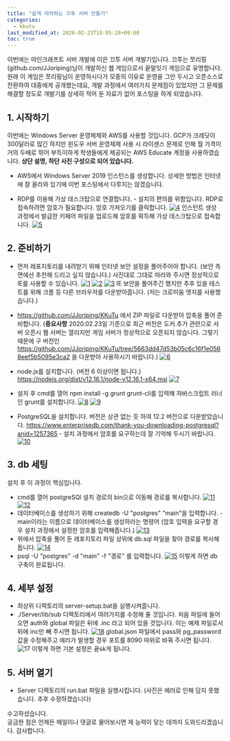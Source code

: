 ```yaml
---
title: "쉽게 따라하는 끄투 서버 만들기"
categories: 
  - kkutu
last_modified_at: 2020-02-23T18:05:28+09:00
toc: true
---
```

이번에는 마인크래프트 서버 개발에 이은 끄투 서버 개발기입니다.
끄투는 쪼리핑(github.com/JJoriping)님이 개발하신 웹 게임으로서 끝말잇기 게임으로 유명합니다.
원래 이 게임은 쪼리핑님이 운영하시다가 모종의 이유로 운영을 그만 두시고 오픈소스로 전환하여 대중에게 공개했는데요,
개발 과정에서 여러가지 문제점이 있었지만 그 문제를 해결할 정도로 개발기를 상세히 적어 둔 자료가 없어 포스팅을 하게 되었습니다.

## 1. 시작하기
이번에는 Windows Server 운영체제와 AWS를 사용할 것입니다. GCP가 크레딧이 300달러로 많긴 하지만 윈도우 서버 운영체제 사용 시 라이센스 문제로 인해 월 가격이 거의 두배로 뛰어 부득이하게 학생들에게 제공되는 AWS Educate 계정을 사용하였습니다.
**상단 설명, 하단 사진 구성으로 되어 있습니다.**  

 * AWS에서 Windows Server 2019 인스턴스를 생성합니다. 상세한 방법은 인터넷에 잘 올라와 있기에 이번 포스팅에서 다루지는 않겠습니다.  

 * RDP를 이용해 가상 데스크탑으로 연결합니다. - 설치의 편의를 위함입니다.
RDP로 접속하려면 암호가 필요합니다. 암호 가져오기를 클릭합니다.
[![4](https://user-images.githubusercontent.com/30541362/75104595-ad1cb900-564e-11ea-90ef-b5bb56996375.png)](https://user-images.githubusercontent.com/30541362/75104595-ad1cb900-564e-11ea-90ef-b5bb56996375.png)
인스턴트 생성 과정에서 발급한 키페어 파일을 업로드해 암호를 획득해 가상 데스크탑으로 접속합니다.
[![5](https://user-images.githubusercontent.com/30541362/75104642-01c03400-564f-11ea-95fd-94925f8b02e8.png)](https://user-images.githubusercontent.com/30541362/75104642-01c03400-564f-11ea-95fd-94925f8b02e8.png)

## 2. 준비하기
 * 먼저 레포지토리를 내려받기 위해 인터넷 보안 설정을 풀어주어야 합니다. (보안 측면에선 추천해 드리고 싶지 않습니다.)
사진대로 그대로 따라와 주시면 정상적으로 IE를 사용할 수 있습니다.
[![1](https://user-images.githubusercontent.com/30541362/74930506-21721500-5421-11ea-8839-cd5a91e4538e.png)](https://user-images.githubusercontent.com/30541362/74930506-21721500-5421-11ea-8839-cd5a91e4538e.png)
[![2](https://user-images.githubusercontent.com/30541362/74930511-23d46f00-5421-11ea-96cf-d56861f428bf.png)](https://user-images.githubusercontent.com/30541362/74930511-23d46f00-5421-11ea-96cf-d56861f428bf.png)
[![3](https://user-images.githubusercontent.com/30541362/74930513-23d46f00-5421-11ea-8760-45cf49ea0aaf.png)](https://user-images.githubusercontent.com/30541362/74930513-23d46f00-5421-11ea-8760-45cf49ea0aaf.png)
IE 보안을 풀어주긴 했지만 추후 있을 테스트를 위해 크롬 등 다른 브라우저를 다운받아줍니다. (저는 크로미움 엣지를 사용했습니다.)  

 * https://github.com/JJoriping/KKuTu 에서 ZIP 파일로 다운받아 압축을 풀어 준비합니다.
  (**중요사항** 2020.02.23일 기준으로 최근 버전은 도커 추가 관련으로 서버 오픈시 웹 서버는 열리지만 게임 서버가 정상적으로 오픈되지 않습니다. 그렇기 때문에 구 버전인 https://github.com/JJoriping/KKuTu/tree/5663dd47d53b05c6c16f1e0568eef5b5095e3ca2 을 다운받아 사용하시기 바랍니다.)
[![6](https://user-images.githubusercontent.com/30541362/75104788-51532f80-5650-11ea-9dfc-8538631b3a3a.png)](https://user-images.githubusercontent.com/30541362/75104788-51532f80-5650-11ea-9dfc-8538631b3a3a.png)

 * node.js를 설치합니다. (버전 6 이상이면 됩니다.)
https://nodejs.org/dist/v12.16.1/node-v12.16.1-x64.msi
[![7](https://user-images.githubusercontent.com/30541362/75104861-48169280-5651-11ea-9f1a-295c0053f399.png)](https://user-images.githubusercontent.com/30541362/75104861-48169280-5651-11ea-9f1a-295c0053f399.png)

 * 설치 후 cmd를 열어 npm install -g grunt grunt-cli를 입력해 자바스크립트 러너인 grunt를 설치합니다.
[![8](https://user-images.githubusercontent.com/30541362/75104873-74caaa00-5651-11ea-98b8-9e61836b3094.png)](https://user-images.githubusercontent.com/30541362/75104873-74caaa00-5651-11ea-98b8-9e61836b3094.png)
[![9](https://user-images.githubusercontent.com/30541362/75104929-45686d00-5652-11ea-922f-3373a0110808.png)](https://user-images.githubusercontent.com/30541362/75104929-45686d00-5652-11ea-922f-3373a0110808.png)

 * PostgreSQL을 설치합니다. 버전은 상관 없는 듯 하여 12.2 버전으로 다운받았습니다. https://www.enterprisedb.com/thank-you-downloading-postgresql?anid=1257365 - 설치 과정에서 암호를 요구하는데 잘 기억해 두시기 바랍니다.
[![10](https://user-images.githubusercontent.com/30541362/75104971-a09a5f80-5652-11ea-9870-c297488ca421.png)](https://user-images.githubusercontent.com/30541362/75104971-a09a5f80-5652-11ea-9870-c297488ca421.png)

## 3. db 세팅
설치 후 이 과정이 핵심입니다.
 * cmd를 열어 postgreSQl 설치 경로의 bin으로 이동해 경로를 복사합니다.
[![11](https://user-images.githubusercontent.com/30541362/75104996-1ef70180-5653-11ea-883b-8d09ab4f836e.png)](https://user-images.githubusercontent.com/30541362/75104996-1ef70180-5653-11ea-883b-8d09ab4f836e.png)
[![12](https://user-images.githubusercontent.com/30541362/75105015-62ea0680-5653-11ea-8776-adae8a8c1777.png)](https://user-images.githubusercontent.com/30541362/75105015-62ea0680-5653-11ea-8776-adae8a8c1777.png)
 * 데이터베이스를 생성하기 위해 createdb -U "postgres" "main"을 입력합니다. - main이라는 이름으로 데이터베이스를 생성하라는 명령어 (암호 입력을 요구할 경우 설치 과정에서 설정한 암호를 입력해줍니다.)
[![13](https://user-images.githubusercontent.com/30541362/75105141-c6c0ff00-5654-11ea-91fe-e0229c6c420e.png)](https://user-images.githubusercontent.com/30541362/75105141-c6c0ff00-5654-11ea-91fe-e0229c6c420e.png)
 * 위에서 압축을 풀어 둔 레포지토리 파일 상위에 db.sql 파일을 찾아 경로를 복사해 둡니다.
[![14](https://user-images.githubusercontent.com/30541362/75105760-e0654500-565a-11ea-9f5a-ee8099a17f32.png)](https://user-images.githubusercontent.com/30541362/75105760-e0654500-565a-11ea-9f5a-ee8099a17f32.png)
 * psql -U "postgres" -d "main" -f "경로" 를 입력합니다.
[![15](https://user-images.githubusercontent.com/30541362/75105784-45b93600-565b-11ea-8605-a7c0bd18cdf9.png)](https://user-images.githubusercontent.com/30541362/75105784-45b93600-565b-11ea-8605-a7c0bd18cdf9.png)
이렇게 하면 db 구축이 완료됩니다.

## 4. 세부 설정
 * 최상위 디렉토리의 server-setup.bat을 실행시켜줍니다.
 * ./Server/lib/sub 디렉토리에서 여러가지를 수정해 줄 것입니다.
처음 파일에 들어오면 auth와 global 파일은 뒤에 .inc 라고 되어 있을 것입니다. 이는 예제 파일로서 뒤에 inc만 빼 주시면 됩니다.
[![18](https://user-images.githubusercontent.com/30541362/75106766-29b99280-5663-11ea-8f0a-9fd2f31295af.png)](https://user-images.githubusercontent.com/30541362/75106766-29b99280-5663-11ea-8f0a-9fd2f31295af.png)
global.json 파일에서 pass와 pg_password 값을 수정해주고 에러가 발생할 경우 포트를 8090 따위로 바꿔 주시면 됩니다.
![17](https://user-images.githubusercontent.com/30541362/75106687-8b2d3180-5662-11ea-9843-be5512cebe89.png)
이렇게 하면 기본 설정은 끝sk게 됩니다.

## 5. 서버 열기
 * Server 디렉토리의 run.bat 파일을 실행시킵니다.
(사진은 에러로 인해 담지 못했습니다. 추후 수정하겠습니다)

수고하셨습니다.  
궁금한 점은 언제든 메일이나 댓글로 물어보시면 제 능력이 닿는 데까지 도와드리겠습니다. 감사합니다.







